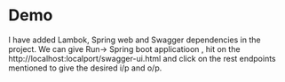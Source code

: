 # Demo
I have added Lambok, Spring web and Swagger dependencies in the project.
We can give Run-> Spring boot applicatioon , hit on the http://localhost:localport/swagger-ui.html and click on the rest endpoints mentioned to give the desired i/p and o/p.
